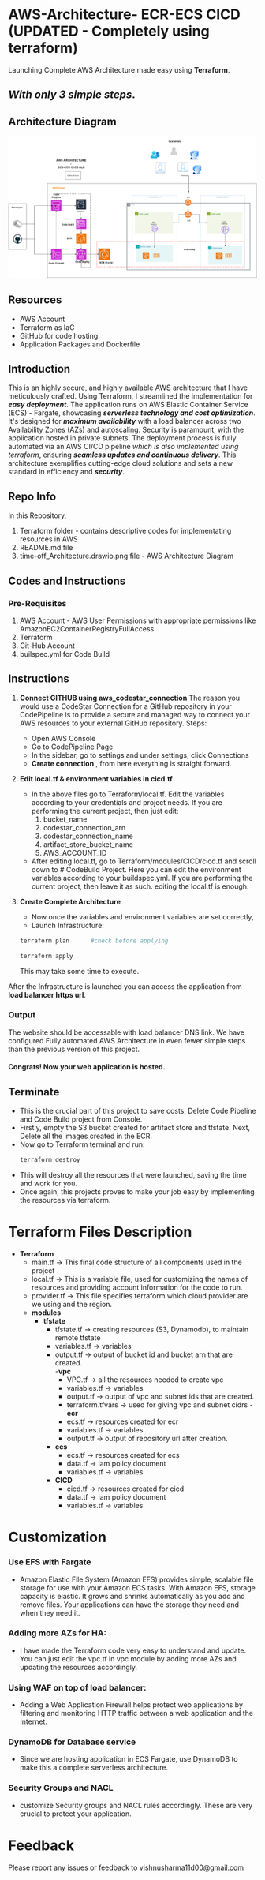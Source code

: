 # AWS-Architecture-  ECR-ECS CICD (UPDATED - Completely using terraform)
Launching Complete AWS Architecture made easy using **Terraform**.
## **_With only 3 simple steps_**.

## Architecture Diagram
![screenshot](time-off_Architecture.drawio.png)

## Resources
- AWS Account
- Terraform as IaC
- GitHub for code hosting
- Application Packages and Dockerfile

## Introduction
This is an highly secure, and highly available AWS architecture that I have meticulously crafted. Using Terraform, I streamlined the implementation for **_easy deployment_**. The application runs on AWS Elastic Container Service (ECS) - Fargate, showcasing **_serverless technology and cost optimization_**. It's designed for **_maximum availability_** with a load balancer across two Availability Zones (AZs) and autoscaling. Security is paramount, with the application hosted in private subnets. The deployment process is fully automated via an AWS CI/CD pipeline _which is also implemented using terraform_, ensuring **_seamless updates and continuous delivery_**. This architecture exemplifies cutting-edge cloud solutions and sets a new standard in efficiency and **_security_**.
## Repo Info
In this Repository, 
1. Terraform folder - contains descriptive codes for implementating resources in AWS
2. README.md file
3. time-off_Architecture.drawio.png file - AWS Architecture Diagram


## Codes and Instructions
### Pre-Requisites
1. AWS Account - AWS User Permissions with appropriate permissions like AmazonEC2ContainerRegistryFullAccess.
2. Terraform
3. Git-Hub Account
4. builspec.yml for Code Build

## Instructions
1. **Connect GITHUB using aws_codestar_connection**
   The reason you would use a CodeStar Connection for a GitHub repository in your CodePipeline is to provide a secure and managed way to connect your AWS resources to your external GitHub repository.
   Steps:
      - Open AWS Console
      - Go to CodePipeline Page
      - In the sidebar, go to settings and under settings, click Connections
      - **Create connection** , from here everything is straight forward.    
   
2. **Edit local.tf & environment variables in cicd.tf**
   - In the above files go to Terraform/local.tf. Edit the variables according to your credentials and project needs.
     If you are performing the current project, then just edit:
        1. bucket_name
        2. codestar_connection_arn
        3. codestar_connection_name
        4. artifact_store_bucket_name
        5. AWS_ACCOUNT_ID
   - After editing local.tf, go to Terraform/modules/CICD/cicd.tf and scroll down to # CodeBuild Project. Here you can edit the environment variables according to your buildspec.yml.
     If you are performing the current project, then leave it as such. editing the local.tf is enough.
3. **Create Complete Architecture**
   - Now once the variables and environment variables are set correctly,
   - Launch Infrastructure:
   ```sh
   terraform plan      #check before applying
   ```
   ```sh
   terraform apply
   ```
   This may take some time to execute.

After the Infrastructure is launched you can access the application from **load balancer https url**.

### Output
The website should be accessable with load balancer DNS link.
We have configured Fully automated AWS Architecture in even fewer simple steps than the previous version of this project. 
 #### **Congrats! Now your web application is hosted.**

## **Terminate**
- This is the crucial part of this project to save costs, Delete Code Pipeline and Code Build project from Console.
- Firstly, empty the S3 bucket created for artifact store and tfstate. Next, Delete all the images created in the ECR.
- Now go to Terraform terminal and run:
  ```sh
  terraform destroy
  ```
- This will destroy all the resources that were launched, saving the time and work for you.
- Once again, this projects proves to make your job easy by implementing the resources via terraform.

# Terraform Files Description
- **Terraform**
     - main.tf -> This final code structure of all components used in the project
     - local.tf -> This is a variable file, used for customizing the names of resources and providing account information for the code to run.
     - provider.tf -> This file specifies terraform which cloud provider are we using and the region.
     - **modules**
          - **tfstate**
             - tfstate.tf -> creating resources (S3, Dynamodb), to maintain remote tfstate
             - variables.tf -> variables
             - output.tf -> output of bucket id and bucket arn that are created.      
          -**vpc**
               - VPC.tf -> all the resources needed to create vpc
               - variables.tf -> variables
               - output.tf -> output of vpc and subnet ids that are created.
               - terraform.tfvars -> used for giving vpc and subnet cidrs
           - **ecr**
               - ecs.tf -> resources created for ecr
               - variables.tf -> variables
               - output.tf -> output of repository url after creation.
            - **ecs**
               - ecs.tf -> resources created for ecs
               - data.tf -> iam policy document
               - variables.tf -> variables
            - **CICD**
               - cicd.tf -> resources created for cicd
               - data.tf -> iam policy document
               - variables.tf -> variables  


               
# Customization 
### Use EFS with Fargate
  - Amazon Elastic File System (Amazon EFS) provides simple, scalable file storage for use with your Amazon ECS tasks. With Amazon EFS, storage capacity is elastic. It grows and shrinks automatically as you add and remove files. Your applications can have the storage they need and when they need it. 

### Adding more AZs for HA:
  - I have made the Terraform code very easy to understand and update. You can just edit the vpc.tf in vpc module by adding more AZs and updating the resources accordingly.
     
### Using WAF on top of load balancer:
  - Adding a Web Application Firewall helps protect web applications by filtering and monitoring HTTP traffic between a web application and the Internet.

### DynamoDB for Database service
  - Since we are hosting application in ECS Fargate, use DynamoDB to make this a complete serverless architecture.

### Security Groups and NACL
   - customize Security groups and NACL rules accordingly. These are very crucial to protect your application.

# Feedback
Please report any issues or feedback to vishnusharma11d00@gmail.com
